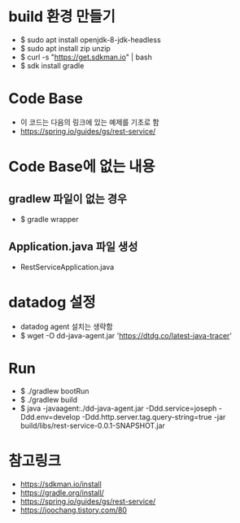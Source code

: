 # build 환경 만들기
 - $ sudo apt install openjdk-8-jdk-headless
 - $ sudo apt install zip unzip
 - $ curl -s "https://get.sdkman.io" | bash
 - $ sdk install gradle

# Code Base
 - 이 코드는 다음의 링크에 있는 예제를 기초로 함
 - https://spring.io/guides/gs/rest-service/

# Code Base에 없는 내용

## gradlew 파일이 없는 경우
 - $ gradle wrapper

## Application.java 파일 생성
 - RestServiceApplication.java

# datadog 설정
 - datadog agent 설치는 생략함
 - $ wget -O dd-java-agent.jar 'https://dtdg.co/latest-java-tracer'

# Run
 - $ ./gradlew bootRun
 - $ ./gradlew build
 - $ java -javaagent:./dd-java-agent.jar -Ddd.service=joseph -Ddd.env=develop -Ddd.http.server.tag.query-string=true -jar build/libs/rest-service-0.0.1-SNAPSHOT.jar


# 참고링크
 - https://sdkman.io/install
 - https://gradle.org/install/
 - https://spring.io/guides/gs/rest-service/
 - https://joochang.tistory.com/80

